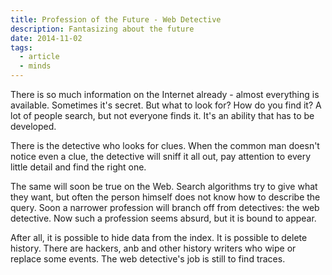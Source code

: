 ```yaml
---
title: Profession of the Future - Web Detective
description: Fantasizing about the future
date: 2014-11-02
tags:
  - article
  - minds
---
```


There is so much information on the Internet already - almost everything is available. Sometimes it's secret.
But what to look for? How do you find it? A lot of people search, but not everyone finds it. It's an ability that has to be developed.

There is the detective who looks for clues. When the common man doesn't notice even a clue, the detective will sniff it all out, pay attention to every little detail and find the right one.

The same will soon be true on the Web. Search algorithms try to give what they want, but often the person himself does not know how to describe the query. Soon a narrower profession will branch off from detectives: the web detective. Now such a profession seems absurd, but it is bound to appear.

After all, it is possible to hide data from the index. It is possible to delete history. There are hackers, anb and other history writers who wipe or replace some events. The web detective's job is still to find traces.
